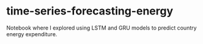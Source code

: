 # time-series-forecasting-energy
Notebook where I explored using LSTM and GRU models to predict country energy expenditure.
